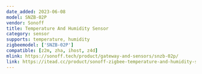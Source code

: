 ```yaml
---
date_added: 2023-06-08
model: SNZB-02P
vendor: Sonoff
title: Temperature And Humidity Sensor
category: sensor
supports: temperature, humidity
zigbeemodel: ['SNZB-02P']
compatible: [z2m, zha, ihost, z4d]
mlink: https://sonoff.tech/product/gateway-and-sensors/snzb-02p/
link: https://itead.cc/product/sonoff-zigbee-temperature-and-humidity-sensor-snzb-02p
---
```

